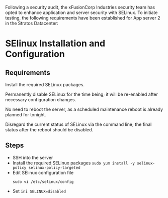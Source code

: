 Following a security audit, the xFusionCorp Industries security team has opted to enhance application and server security with SELinux. To initiate testing, the following requirements have been established for App server 2 in the Stratos Datacenter:

# SElinux Installation and Configuration


## Requirements
Install the required SELinux packages.

Permanently disable SELinux for the time being; it will be re-enabled after necessary configuration changes.

No need to reboot the server, as a scheduled maintenance reboot is already planned for tonight.

Disregard the current status of SELinux via the command line; the final status after the reboot should be disabled.

## Steps
- SSH into the server
- Install the required SELinux packages
  `sudo yum install -y selinux-policy selinux-policy-targeted`
- Edit SElinux configuration file
  ```shell
  sudo vi /etc/selinux/config
  ```
- Set ```ini SELINUX=disabled```
